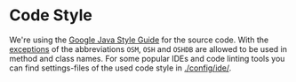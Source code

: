 # Code Style

We're using the [Google Java Style Guide](https://google.github.io/styleguide/javaguide.html) for the source code. With the [exceptions](https://google.github.io/styleguide/javaguide.html#s5.3-camel-case) of the abbreviations `OSM`, `OSH` and `OSHDB` are allowed to be used in method and class names. For some popular IDEs and code linting tools you can find settings-files of the used code style in [./config/ide/](/config/ide/).
